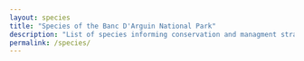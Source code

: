 ```yaml
---
layout: species
title: "Species of the Banc D'Arguin National Park"
description: "List of species informing conservation and managment strategies of the Banc D'Arguin National Park"
permalink: /species/
---
```

